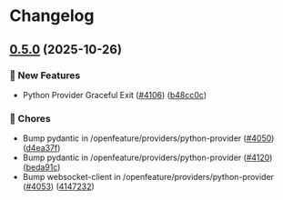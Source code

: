 # Changelog

## [0.5.0](https://github.com/thomaspoignant/go-feature-flag/compare/openfeature/providers/python-provider/v0.4.4...openfeature/providers/python-provider/v0.5.0) (2025-10-26)


### 🚀 New Features

* Python Provider Graceful Exit ([#4106](https://github.com/thomaspoignant/go-feature-flag/issues/4106)) ([b48cc0c](https://github.com/thomaspoignant/go-feature-flag/commit/b48cc0c0d3874e002eea174192251e0564540512))


### 🔧 Chores

* Bump pydantic in /openfeature/providers/python-provider ([#4050](https://github.com/thomaspoignant/go-feature-flag/issues/4050)) ([d4ea37f](https://github.com/thomaspoignant/go-feature-flag/commit/d4ea37fa7d3d91742acd75e246563699bb71b287))
* Bump pydantic in /openfeature/providers/python-provider ([#4120](https://github.com/thomaspoignant/go-feature-flag/issues/4120)) ([beda91c](https://github.com/thomaspoignant/go-feature-flag/commit/beda91cbbc0369c38c71178b92ab13f1103e83a6))
* Bump websocket-client in /openfeature/providers/python-provider ([#4053](https://github.com/thomaspoignant/go-feature-flag/issues/4053)) ([4147232](https://github.com/thomaspoignant/go-feature-flag/commit/4147232126e8f6af5a03a90001d07177ba1e60a8))
